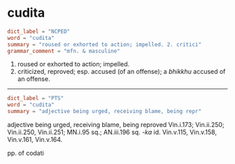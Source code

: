# cudita

``` toml
dict_label = "NCPED"
word = "cudita"
summary = "roused or exhorted to action; impelled. 2. critici"
grammar_comment = "mfn. & masculine"
```

1. roused or exhorted to action; impelled.
2. criticized, reproved; esp. accused (of an offense); a *bhikkhu* accused of an offense.

--------------------

``` toml
dict_label = "PTS"
word = "cudita"
summary = "adjective being urged, receiving blame, being repr"
```

adjective being urged, receiving blame, being reproved Vin.i.173; Vin.ii.250; Vin.ii.250, Vin.ii.251; MN.i.95 sq.; AN.iii.196 sq. *\-ka* id. Vin.v.115, Vin.v.158, Vin.v.161, Vin.v.164.

pp. of codati

